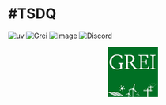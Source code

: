 # #TSDQ

[![uv](https://img.shields.io/endpoint?url=https://raw.githubusercontent.com/astral-sh/uv/main/assets/badge/v0.json)](https://github.com/astral-sh/uv)
[![Grei](https://img.shields.io/badge/-GREI-Black?logo=INSPIRE&logoColor=blue&color=42b85a&labelColor=white&style=flat)](https://www.linkedin.com/company/grei-ufc/?originalSubdomain=br)
[![image](https://img.shields.io/badge/-Python%20Version%20|%203.12.11-42b85a?logo=Python&logoColor=fbec41&color=42b85a&labelColor=grey&style=flat)](https://www.python.org/downloads/release/python-31112/)
[![Discord](https://img.shields.io/badge/Discord-%235865F2.svg?logo=discord&logoColor=white)](https://discord.com/channels/1415180099644297368/1415431164717564065)

<div align="center">
  <a target="_blank" href="https://github.com/grei-ufc" style="background:none">
    <img src="https://github.com/grei-ufc/tsdq-dataview-opentes/blob/main/imagens/Grei2.png?raw=true">
  </a>
</div>
